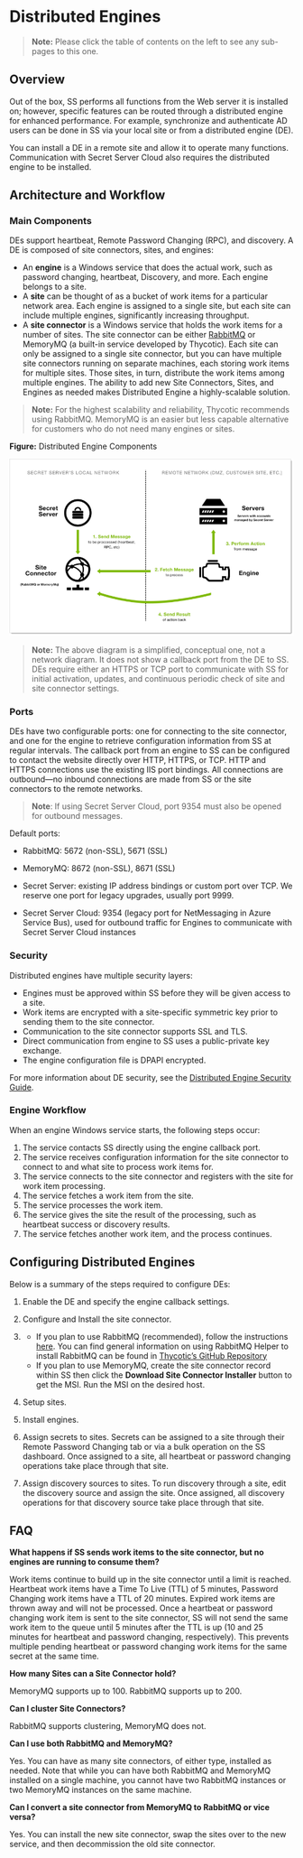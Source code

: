 [title]: # (Distributed Engines)
[tags]: # (Distributed Engines)
[priority]: # (1000)

# Distributed Engines

> **Note:** Please click the table of contents on the left to see any sub-pages to this one.

## Overview

Out of the box, SS performs all functions from the Web server it is installed on; however, specific features can be routed through a distributed engine for enhanced performance. For example, synchronize and authenticate AD users can be done in SS via your local site or from a distributed engine (DE).

You can install a DE in a remote site and allow it to operate many functions. Communication with Secret Server Cloud also requires the distributed engine to be installed.

## Architecture and Workflow

### Main Components

DEs support heartbeat, Remote Password Changing (RPC), and discovery. A DE is composed of site connectors, sites, and engines:

- An **engine** is a Windows service that does the actual work, such as password changing, heartbeat, Discovery, and more. Each engine belongs to a site.
- A **site** can be thought of as a bucket of work items for a particular network area. Each engine is assigned to a single site, but each site can include multiple engines, significantly increasing throughput.
- A **site connector** is a Windows service that holds the work items for a number of sites. The site connector can be either [RabbitMQ](https://www.rabbitmq.com/) or MemoryMQ (a built-in service developed by Thycotic). Each site can only be assigned to a single site connector, but you can have multiple site connectors running on separate machines, each storing work items for multiple sites. Those sites, in turn, distribute the work items among multiple engines. The ability to add new Site Connectors, Sites, and Engines as needed makes Distributed Engine a highly-scalable solution.

> **Note:** For the highest scalability and reliability, Thycotic recommends using RabbitMQ. MemoryMQ is an easier but less capable alternative for customers who do not need many engines or sites.
>

**Figure:** Distributed Engine Components

![image-20200601134202909](images/image-20200601134202909.png)

> **Note:** The above diagram is a simplified, conceptual one, not a network diagram. It does not show a callback port from the DE to SS. DEs require either an HTTPS or TCP port to communicate with SS for initial activation, updates, and continuous periodic check of site and site connector settings.

### Ports

DEs have two configurable ports: one for connecting to the site connector, and one for the engine to retrieve configuration information from SS at regular intervals. The callback port from an engine to SS can be configured to contact the website directly over HTTP, HTTPS, or TCP. HTTP and HTTPS connections use the existing IIS port bindings. All connections are outbound—no inbound connections are made from SS or the site connectors to the remote networks. 

> **Note**: If using Secret Server Cloud, port 9354 must also be opened for outbound messages.

Default ports:

- RabbitMQ: 5672 (non-SSL), 5671 (SSL)

- MemoryMQ: 8672 (non-SSL), 8671 (SSL)
- Secret Server: existing IP address bindings or custom port over TCP. We reserve one port for legacy upgrades, usually port 9999.
- Secret Server Cloud: 9354 (legacy port for NetMessaging in Azure Service Bus), used for outbound traffic for Engines to communicate with Secret Server Cloud instances

### Security

 Distributed engines have multiple security layers:

- Engines must be approved within SS before they will be given access to a site.
- Work items are encrypted with a site-specific symmetric key prior to sending them to the site connector.
- Communication to the site connector supports SSL and TLS.
- Direct communication from engine to SS uses a public-private key exchange.
- The engine configuration file is DPAPI encrypted.

For more information about DE security, see the [Distributed Engine Security Guide](https://updates.thycotic.net/secretserver/documents/SS_Sec_DistributedEngine.pdf).

### Engine Workflow


 When an engine Windows service starts, the following steps occur:

1. The service contacts SS directly using the engine callback port.
1. The service receives configuration information for the site connector to connect to and what site to process work items for.
1. The service connects to the site connector and registers with the site for work item processing.
1. The service fetches a work item from the site.
1. The service processes the work item.
1. The service gives the site the result of the processing, such as heartbeat success or discovery results.
1. The service fetches another work item, and the process continues.

## Configuring Distributed Engines

Below is a summary of the steps required to configure DEs:

1. Enable the DE and specify the engine callback settings.

1. Configure and Install the site connector. 

1. - If you plan to use RabbitMQ (recommended), follow the instructions [here](https://thycotic.force.com/support/s/article/How-to-install-RabbitMq). You can find general information on using RabbitMQ Helper to install RabbitMQ can be found in [Thycotic’s GitHub Repository](https://thycotic.github.io/rabbitmq-helper/)
   - If you plan to use MemoryMQ, create the site connector record within SS then click the **Download Site Connector Installer** button to get the MSI. Run the MSI on the desired host.

1. Setup sites.

1. Install engines.

1. Assign secrets to sites. Secrets can be assigned to a site through their Remote Password Changing tab or via a bulk operation on the SS dashboard. Once assigned to a site, all heartbeat or password changing operations take place through that site.

1. Assign discovery sources to sites. To run discovery through a site, edit the discovery source and assign     the site. Once assigned, all discovery operations for that discovery source take place through that site.

##  FAQ

**What happens if SS sends work items to the site connector, but no engines are running to consume them?**

Work items continue to build up in the site connector until a limit is reached. Heartbeat work items have a Time To Live (TTL) of 5 minutes, Password Changing work items have a TTL of 20 minutes. Expired work items are thrown away and will not be processed. Once a heartbeat or password changing work item is sent to the site connector, SS will not send the same work item to the queue until 5 minutes after the TTL is up (10 and 25 minutes for heartbeat and password changing, respectively). This prevents multiple pending heartbeat or password changing work items for the same secret at the same time.

**How many Sites can a Site Connector hold?**

MemoryMQ supports up to 100. RabbitMQ supports up to 200.

**Can I cluster Site Connectors?**

RabbitMQ supports clustering, MemoryMQ does not.

**Can I use both RabbitMQ and MemoryMQ?**

Yes. You can have as many site connectors, of either type, installed as needed. Note that while you can have both RabbitMQ and MemoryMQ installed on a single machine, you cannot have two RabbitMQ instances or two MemoryMQ instances on the same machine.

 **Can I convert a site connector from MemoryMQ to RabbitMQ or vice versa?**

Yes. You can install the new site connector, swap the sites over to the new service, and then decommission the old site connector.

 